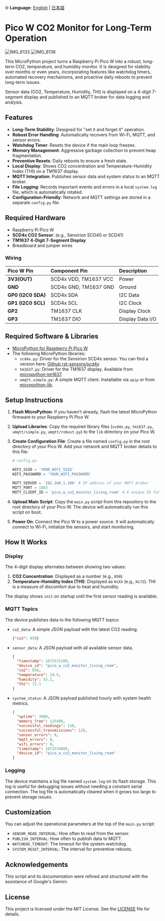 🌐 **Language**: [English](#) | [日本語](README-ja.md)

# Pico W CO2 Monitor for Long-Term Operation

![IMG_6133](https://github.com/user-attachments/assets/501ac347-8d22-4c50-b5d5-3e9043985742)
![IMG_6136](https://github.com/user-attachments/assets/66ac1ded-a521-45ee-99ad-bb02a97fbbde)

This MicroPython project turns a Raspberry Pi Pico W into a robust, long-term CO2, temperature, and humidity monitor. It is designed for stability over months or even years, incorporating features like watchdog timers, automated recovery mechanisms, and proactive daily reboots to prevent long-term issues.

Sensor data (CO2, Temperature, Humidity, THI) is displayed on a 4-digit 7-segment display and published to an MQTT broker for data logging and analysis.

## Features

- **Long-Term Stability**: Designed for "set it and forget it" operation.
- **Robust Error Handling**: Automatically recovers from Wi-Fi, MQTT, and sensor errors.
- **Watchdog Timer**: Resets the device if the main loop freezes.
- **Memory Management**: Aggressive garbage collection to prevent heap fragmentation.
- **Preventive Resets**: Daily reboots to ensure a fresh state.
- **Local Display**: Shows CO2 concentration and Temperature-Humidity Index (THI) on a TM1637 display.
- **MQTT Integration**: Publishes sensor data and system status to an MQTT broker.
- **File Logging**: Records important events and errors in a local `system.log` file, which is automatically rotated.
- **Configuration-Friendly**: Network and MQTT settings are stored in a separate `config.py` file.

## Required Hardware

- Raspberry Pi Pico W
- **SCD4x CO2 Sensor**: (e.g., Sensirion SCD40 or SCD41)
- **TM1637 4-Digit 7-Segment Display**
- Breadboard and jumper wires

### Wiring

| Pico W Pin | Component Pin | Description       |
| :--------- | :------------ | :---------------- |
| **3V3(OUT)** | SCD4x VDD, TM1637 VCC | Power             |
| **GND** | SCD4x GND, TM1637 GND | Ground            |
| **GP0 (I2C0 SDA)** | SCD4x SDA       | I2C Data          |
| **GP1 (I2C0 SCL)** | SCD4x SCL       | I2C Clock         |
| **GP2** | TM1637 CLK      | Display Clock     |
| **GP3** | TM1637 DIO      | Display Data I/O  |

## Required Software & Libraries

- [MicroPython for Raspberry Pi Pico W](https://micropython.org/download/RPI_PICO_W/)
- The following MicroPython libraries:
  - `scd4x.py`: Driver for the Sensirion SCD4x sensor. You can find a version here: [Github rst-sensors/scd4x](https://github.com/rst-sensors/scd4x/blob/main/scd4x.py)
  - `tm1637.py`: Driver for the TM1637 display. Available from [micropython-tm1637](https://github.com/mcauser/micropython-tm1637).
  - `umqtt.simple.py`: A simple MQTT client. Installable via `upip` or from [micropython-lib](https://github.com/micropython/micropython-lib/tree/master/micropython/umqtt.simple).

## Setup Instructions

1.  **Flash MicroPython**: If you haven't already, flash the latest MicroPython firmware to your Raspberry Pi Pico W.

2.  **Upload Libraries**: Copy the required library files (`scd4x.py`, `tm1637.py`, `umqtt/simple.py`, `umqtt/robust.py`) to the `lib` directory on your Pico W.

3.  **Create Configuration File**: Create a file named `config.py` in the root directory of your Pico W. Add your network and MQTT broker details to this file:

    ```python
    # config.py
    
    WIFI_SSID = 'YOUR_WIFI_SSID'
    WIFI_PASSWORD = 'YOUR_WIFI_PASSWORD'
    
    MQTT_SERVER = '192.168.1.100' # IP address of your MQTT broker
    MQTT_PORT = 1883
    MQTT_CLIENT_ID = 'pico_w_co2_monitor_living_room' # A unique ID for this device
    ```

4.  **Upload Main Script**: Copy the `main.py` script from this repository to the root directory of your Pico W. The device will automatically run this script on boot.

5.  **Power On**: Connect the Pico W to a power source. It will automatically connect to Wi-Fi, initialize the sensors, and start monitoring.

## How It Works

### Display

The 4-digit display alternates between showing two values:
1.  **CO2 Concentration**: Displayed as a number (e.g., `850`).
2.  **Temperature-Humidity Index (THI)**: Displayed as `HiXX` (e.g., `Hi72`). THI is a measure of discomfort due to heat and humidity.

The display shows `init` on startup until the first sensor reading is available.

### MQTT Topics

The device publishes data to the following MQTT topics:

-   `co2_data`: A simple JSON payload with the latest CO2 reading.
    ```json
    {"co2": 850}
    ```
-   `sensor_data`: A JSON payload with all available sensor data.
    ```json
    {
      "timestamp": 1672531200,
      "device_id": "pico_w_co2_monitor_living_room",
      "co2": 850,
      "temperature": 24.5,
      "humidity": 55.2,
      "thi": 72.1
    }
    ```
-   `system_status`: A JSON payload published hourly with system health metrics.
    ```json
    {
      "uptime": 3600,
      "memory_free": 125400,
      "successful_readings": 120,
      "successful_transmissions": 120,
      "sensor_errors": 0,
      "mqtt_errors": 0,
      "wifi_errors": 0,
      "timestamp": 1672534800,
      "device_id": "pico_w_co2_monitor_living_room"
    }
    ```

### Logging

The device maintains a log file named `system.log` on its flash storage. This log is useful for debugging issues without needing a constant serial connection. The log file is automatically cleared when it grows too large to prevent storage issues.

## Customization

You can adjust the operational parameters at the top of the `main.py` script:
- `SENSOR_READ_INTERVAL`: How often to read from the sensor.
- `PUBLISH_INTERVAL`: How often to publish data to MQTT.
- `WATCHDOG_TIMEOUT`: The timeout for the system watchdog.
- `SYSTEM_RESET_INTERVAL`: The interval for preventive reboots.

## Acknowledgements
This script and its documentation were refined and structured with the assistance of Google's Gemini.

## License

This project is licensed under the MIT License. See the [LICENSE](LICENSE) file for details.